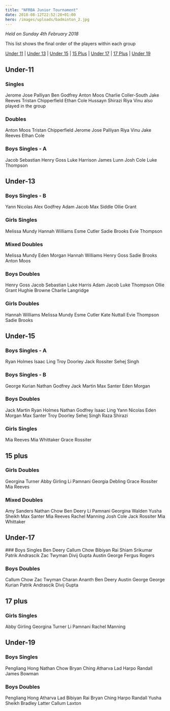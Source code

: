 ```yaml
---
title: "NFRBA Junior Tournament"
date: 2018-08-12T22:52:28+01:00
hero: /images/uploads/badminton_2.jpg
---
```


_Held on Sunday 4th February 2018_

This list shows the final order of the players within each group
<!--more-->

[Under 11](#under-11) | [Under 13](#under-13) | [Under 15](#under-15) | [15 Plus](#15-plus) | [Under 17](#under-17) | [17 Plus](#17-plus) | [Under 19](#under-19)

## Under-11
### Singles
Jerome Jose Palliyan
Ben Godfrey
Anton Moos
Charlie Coller-South
Jake Reeves
Tristan Chipperfield
Ethan Cole
Hussayn Shirazi
Riya Vinu also played in the group

### Doubles
Anton Moos Tristan Chipperfield
Jerome Jose Palliyan Riya Vinu
Jake Reeves Ethan Cole

### Boys Singles - A
Jacob Sebastian
Henry Goss
Luke Harrison
James Lunn
Josh Cole
Luke Thompson

## Under-13
### Boys Singles - B
Yann Nicolas
Alex Godfrey
Adam Jacob
Max Siddle
Ollie Grant

### Girls Singles
Melissa Mundy
Hannah Williams
Esme Cutler
Sadie Brooks
Evie Thompson

### Mixed Doubles
Melissa Mundy Eden Morgan
Hannah Williams Henry Goss
Sadie Brooks Anton Moos

### Boys Doubles
Henry Goss Jacob Sebastian
Luke Harris Adam Jacob
Luke Thompson Ollie Grant
Hughie Browne Charlie Langridge

### Girls Doubles
Hannah Williams Melissa Mundy
Esme Cutler Kate Nuttall
Evie Thompson Sadie Brooks

## Under-15
### Boys Singles - A
Ryan Holmes
Isaac Ling
Troy Doorley
Jack Rossiter
Sehej Singh

### Boys Singles - B
George Kurian
Nathan Godfrey
Jack Martin
Max Santer
Eden Morgan

### Boys Doubles
Jack Martin Ryan Holmes
Nathan Godfrey Isaac Ling
Yann Nicolas Eden Morgan
Max Santer Troy Doorley
Sehej Singh Raza Shirazi

### Girls Singles
Mia Reeves
Mia Whittaker
Grace Rossiter

## 15 plus
### Girls Doubles
Georgina Turner Abby Girling
Li Pamnani Georgia Debling
Grace Rossiter Mia Reeves

### Mixed Doubles
Amy Sanders Nathan Chow
Ben Deery Li Pamnani
Georgina Walden Yusha Sheikh
Max Santer Mia Reeves
Rachel Manning Josh Cole
Jack Rossiter Mia Whittaker

## Under-17
### Boys Singles
Ben Deery
Callum Chow
Bibiyan Rai
Shiam Srikumar
Patrik Andrascik
Zac Twyman
Divij Gupta
Austin George
Fergus Rogers

### Boys Doubles
Callum Chow Zac Twyman
Charan Ananth Ben Deery
Austin George George Kurian
Patrik Andrascik Divij Gupta

## 17 plus
### Girls Singles
Abby Girling
Georgina Turner
Li Pamnani
Rachel Manning

## Under-19
### Boys Singles
Pengliang Hong
Nathan Chow
Bryan Ching
Atharva Lad
Harpo Randall
James Bowman

### Boys Doubles
Pengliang Hong Atharva Lad
Bibiyan Rai Bryan Ching
Harpo Randall Yusha Sheikh
Bradley Latter Callum Laxton
